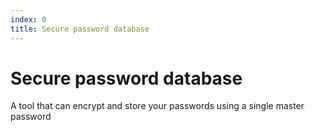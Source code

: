 ```yaml
---
index: 0
title: Secure password database
---
```

# Secure password database

A tool that can encrypt and store your passwords using a single master password